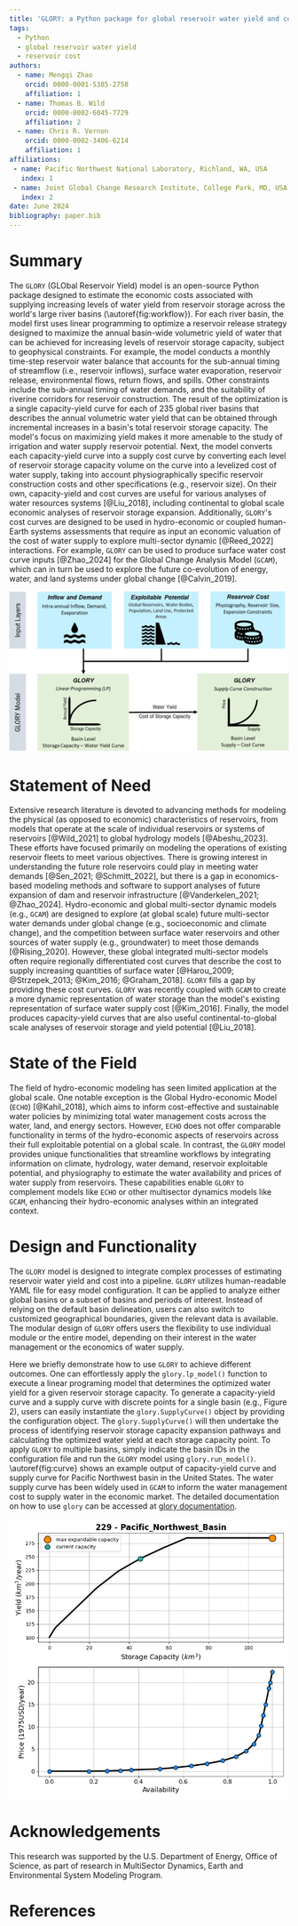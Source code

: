 ```yaml
---
title: 'GLORY: a Python package for global reservoir water yield and cost estimation'
tags:
  - Python
  - global reservoir water yield
  - reservoir cost
authors:
  - name: Mengqi Zhao
    orcid: 0000-0001-5385-2758
    affiliation: 1
  - name: Thomas B. Wild
    orcid: 0000-0002-6045-7729
    affiliation: 2
  - name: Chris R. Vernon
    orcid: 0000-0002-3406-6214
    affiliation: 1
affiliations:
 - name: Pacific Northwest National Laboratory, Richland, WA, USA
   index: 1
 - name: Joint Global Change Research Institute, College Park, MD, USA
   index: 2
date: June 2024
bibliography: paper.bib
---
```


# Summary
The `GLORY` (GLObal Reservoir Yield) model is an open-source Python package designed to estimate the economic costs associated with supplying 
increasing levels of water yield from reservoir storage across the world's large river basins (\autoref{fig:workflow}). For each river basin, the model first uses linear
programming to optimize a reservoir release strategy designed to maximize the annual basin-wide volumetric yield of water that can be achieved
for increasing levels of reservoir storage capacity, subject to geophysical constraints. For example, the model conducts a monthly time-step reservoir water 
balance that accounts for the sub-annual timing of streamflow (i.e., reservoir inflows), surface water evaporation, reservoir release, environmental flows, return flows, 
and spills. Other constraints include the sub-annual timing of water demands, and the suitability of riverine corridors for reservoir construction. 
The result of the optimization is a single capacity-yield curve for each of 235 global river basins that describes the annual volumetric water yield that can be obtained through incremental 
increases in a basin's total reservoir storage capacity. The model's focus on maximizing yield makes it more amenable to the study of irrigation and water supply reservoir potential. 
Next, the model converts each capacity-yield curve into a supply cost curve by converting each level of reservoir storage capacity volume on the curve into a levelized cost of water supply, taking into account physiographically specific reservoir construction costs and other specifications (e.g., reservoir size).
On their own, capacity-yield and cost curves are useful for various analyses of water resources systems [@Liu_2018], 
including continental to global scale economic analyses of reservoir storage expansion. Additionally, `GLORY`'s cost curves are designed to be used in hydro-economic or 
coupled human-Earth systems assessments that require as input an economic valuation of the cost of water supply to explore multi-sector dynamic [@Reed_2022] interactions. 
For example, `GLORY` can be used to produce surface water cost curve inputs [@Zhao_2024] for the Global Change Analysis Model (`GCAM`), 
which can in turn be used to explore the future co-evolution of energy, water, and land systems under global change [@Calvin_2019].

![The GLORY model workflow showing the input data requirements and the steps of modeling capacity-yield relationships and supply curves. \label{fig:workflow}](workflow.png)


# Statement of Need
Extensive research literature is devoted to advancing methods for modeling the physical (as opposed to economic) characteristics of reservoirs, from models that operate at the scale of individual reservoirs 
or systems of reservoirs [@Wild_2021] to global hydrology models [@Abeshu_2023]. These efforts have focused primarily
on modeling the operations of existing reservoir fleets to meet various objectives. There is growing interest in understanding the future role reservoirs could play in meeting water demands [@Sen_2021; @Schmitt_2022], 
but there is a gap in economics-based modeling methods and software to support analyses of future expansion of dam and reservoir infrastructure [@Vanderkelen_2021; @Zhao_2024]. 
Hydro-economic and global multi-sector dynamic models (e.g., `GCAM`) are designed to explore (at global scale) future multi-sector water demands under global change (e.g., socioeconomic and climate change), and the competition between surface water reservoirs and other 
sources of water supply (e.g., groundwater) to meet those demands [@Rising_2020]. However, these global integrated multi-sector models often require regionally differentiated cost curves that describe the cost to supply increasing quantities of surface water [@Harou_2009; @Strzepek_2013; @Kim_2016; @Graham_2018].
`GLORY` fills a gap by providing these cost curves. `GLORY` was recently coupled with `GCAM` to create a more dynamic representation of water storage than the model's existing representation of surface water supply cost [@Kim_2016].
Finally, the model produces capacity-yield curves that are also useful continental-to-global scale analyses of reservoir storage and yield potential [@Liu_2018]. 

# State of the Field
The field of hydro-economic modeling has seen limited application at the global scale. One notable exception is the Global Hydro-economic Model (`ECHO`) [@Kahil_2018], which aims to inform cost-effective and sustainable water policies by minimizing total water management costs across the water, land, and energy sectors. However, `ECHO` does not offer comparable functionality in terms of the hydro-economic aspects of reservoirs across their full exploitable potential on a global scale. In contrast, the `GLORY` model provides unique functionalities that streamline workflows by integrating information on climate, hydrology, water demand, reservoir exploitable potential, and physiography to estimate the water availability and prices of water supply from reservoirs. These capabilities enable `GLORY` to complement models like `ECHO` or other multisector dynamics models like `GCAM`, enhancing their hydro-economic analyses within an integrated context.

# Design and Functionality
The `GLORY` model is designed to integrate complex processes of estimating reservoir water yield and cost into a pipeline. `GLORY` utilizes human-readable YAML file for easy model configuration. It can be applied to analyze either global basins or a subset of basins and periods of interest. Instead of relying on the default basin delineation, users can also switch to customized geographical boundaries, given the relevant data is available. The modular design of `GLORY` offers users the flexibility to use individual module or the entire model, depending on their interest in the water management or the economics of water supply. 

Here we briefly demonstrate how to use `GLORY` to achieve different outcomes. One can effortlessly apply the `glory.lp_model()` function to execute a linear programing model that determines the optimized water yield for a given reservoir storage capacity. To generate a capacity-yield curve and a supply curve with discrete points for a single basin (e.g., Figure 2), users can easily instantiate the `glory.SupplyCurve()` object by providing the configuration object. The `glory.SupplyCurve()` will then undertake the process of identifying reservoir storage capacity expansion pathways and calculating the optimized water yield at each storage capacity point. To apply `GLORY` to multiple basins, simply indicate the basin IDs in the configuration file and run the `GLORY` model using `glory.run_model()`. \autoref{fig:curve} shows an example output of capacity-yield curve and supply curve for Pacific Northwest basin in the United States. The water supply curve has been widely used in `GCAM` to inform the water management cost to supply water in the economic market. The detailed documentation on how to use `glory` can be accessed at [glory documentation](https://jgcri.github.io/glory/index.html).

![The example diagnostic output from `GLORY` model for the capacity-yield curve (top) and water supply curve (bottom) for the Pacific Northwest basin. \label{fig:curve}](curve_pnw.png)

# Acknowledgements
This research was supported by the U.S. Department of Energy, Office of Science, as part of research in MultiSector Dynamics, Earth and Environmental System Modeling Program.

# References
